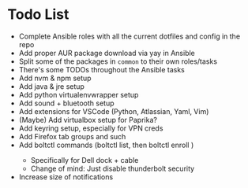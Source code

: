 # Todo List

* Complete Ansible roles with all the current dotfiles and config in the repo
* Add proper AUR package download via yay in Ansible
* Split some of the packages in `common` to their own roles/tasks
* There's some TODOs throughout the Ansible tasks
* Add nvm & npm setup
* Add java & jre setup
* Add python virtualenvwrapper setup
* Add sound + bluetooth setup
* Add extensions for VSCode (Python, Atlassian, Yaml, Vim)
* (Maybe) Add virtualbox setup for Paprika?
* Add keyring setup, especially for VPN creds
* Add Firefox tab groups and such
* Add boltctl commands (boltctl list, then boltctl enroll <device-uuid>)
  * Specifically for Dell dock + cable
  * Change of mind: Just disable thunderbolt security
* Increase size of notifications
